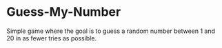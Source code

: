 # Guess-My-Number
Simple game where the goal is to guess a random number between 1 and 20 in as fewer tries as possible.
